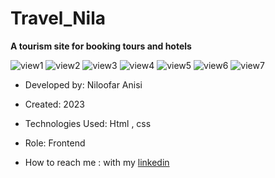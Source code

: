 # Travel_Nila

**A tourism site for booking tours and hotels**



![view1](https://github.com/Niloofar-anisi/Travel_Nila/assets/136443219/c15e030c-e588-49c5-867d-bb926b94bb19)
![view2](https://github.com/Niloofar-anisi/Travel_Nila/assets/136443219/8a47741d-3a45-4ef0-9fd3-629713ca7c0f)
![view3](https://github.com/Niloofar-anisi/Travel_Nila/assets/136443219/11aa0e2b-6274-43c9-8dfe-80620530c845)
![view4](https://github.com/Niloofar-anisi/Travel_Nila/assets/136443219/99be711b-bffc-43d6-8d05-8f57b74d8447)
![view5](https://github.com/Niloofar-anisi/Travel_Nila/assets/136443219/b15939f9-2a44-410b-9798-9a1875cbd70e)
![view6](https://github.com/Niloofar-anisi/Travel_Nila/assets/136443219/f83bc726-15b5-4253-a866-588fd6c2ebb8)
![view7](https://github.com/Niloofar-anisi/Travel_Nila/assets/136443219/506c1b08-70e2-4d8e-8081-f0b702b04ed9)

- Developed by:  Niloofar Anisi

- Created: 2023

- Technologies Used:  Html , css 


- Role: Frontend

- How to reach me : with my [linkedin](https://www.linkedin.com/in/niloofar-anisi-9879a624a/)
